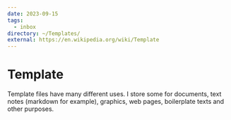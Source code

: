 ```yaml
---
date: 2023-09-15
tags:
  - inbox
directory: ~/Templates/
external: https://en.wikipedia.org/wiki/Template
---
```


# Template

Template files have many different uses. I store some for documents, text notes
(markdown for example), graphics, web pages, boilerplate texts and other
purposes.
